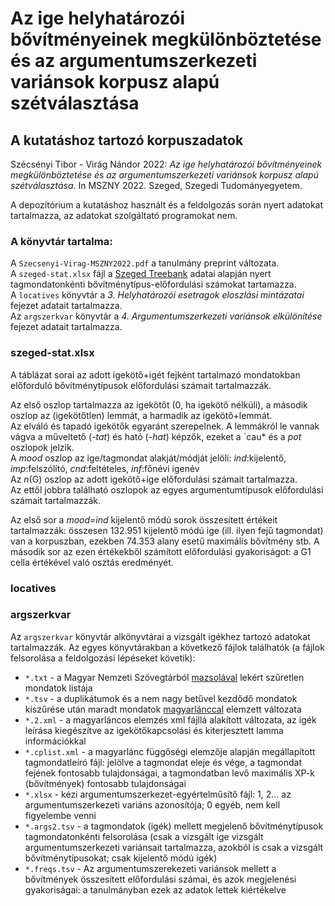 # Az ige helyhatározói bővítményeinek megkülönböztetése és az argumentumszerkezeti variánsok korpusz alapú szétválasztása
## A kutatáshoz tartozó korpuszadatok
Szécsényi Tibor - Virág Nándor 2022: *Az ige helyhatározói bővítményeinek megkülönböztetése és az argumentumszerkezeti variánsok korpusz alapú szétválasztása*. In MSZNY 2022. Szeged, Szegedi Tudományegyetem.

A depozitórium a kutatáshoz használt és a feldolgozás során nyert adatokat tartalmazza, az adatokat szolgáltató programokat nem.

### A könyvtár tartalma:
A `Szecsenyi-Virag-MSZNY2022.pdf` a tanulmány preprint változata.  
A `szeged-stat.xlsx` fájl a [Szeged Treebank](https://rgai.inf.u-szeged.hu/node/113) adatai alapján nyert tagmondatonkénti bővítménytípus-előfordulási számokat tartamazza.  
A `locatives` könyvtár a *3. Helyhatározói esetragok eloszlási mintázatai* fejezet adatait tartalmazza.   
Az `argszerkvar` könyvtár a *4. Argumentumszerkezeti variánsok elkülönítése* fejezet adatait tartalmazza.

### szeged-stat.xlsx
A táblázat sorai az adott igekötő+igét fejként tartalmazó mondatokban előforduló bővítménytípusok előfordulási számait tartalmazzák. 

Az első oszlop tartalmazza az igekötőt (0, ha igekötő nélküli), a második oszlop az (igekötőtlen) lemmát, a harmadik az igekötő+lemmát.  
Az elváló és tapadó igekötők egyaránt szerepelnek. A lemmákról le vannak vágva a műveltető (*-tat*) és ható (*-hat*) képzők, ezeket a `cau* és a *pot* oszlopok jelzik.  
A *mood* oszlop az ige/tagmondat alakját/módját jelöli: *ind*:kijelentő, *imp*:felszólító, *cnd*:feltételes, *inf*:főnévi igenév  
Az *n*(G) oszlop az adott igekötő+ige előfordulási számait tartalmazza.  
Az ettől jobbra található oszlopok az egyes argumentumtípusok előfordulási számait tartalmazzák.  

Az első sor a *mood=ind* kijelentő módú sorok összesített értékeit tartalmazzák: összesen 132.951 kijelentő módú ige (ill. ilyen fejű tagmondat) van a korpuszban, ezekben 74.353 alany esetű maximális bővítmény stb. A második sor az ezen értékekből számított előfordulási gyakoriságot: a G1 cella értékével való osztás eredményét.


### locatives

### argszerkvar
Az `argszerkvar` könyvtár alkönyvtárai a vizsgált igékhez tartozó adatokat tartalmazzák. Az egyes könyvtárakban a következő fájlok találhatók (a fájlok felsorolása a feldolgozási lépéseket követik):
* `*.txt` - a Magyar Nemzeti Szövegtárból [mazsolával](http://corpus.nytud.hu/mazsola/) lekért szűretlen mondatok listája
* `*.tsv` - a duplikátumok és a nem nagy betűvel kezdődő mondatok kiszűrése után maradt mondatok [magyarlánccal](https://rgai.inf.u-szeged.hu/magyarlanc) elemzett változata
* `*.2.xml` - a magyarláncos elemzés xml fájllá alakított változata, az igék leírása kiegészítve az igekötőkapcsolási és kiterjesztett lamma információkkal
* `*.cplist.xml` - a magyarlánc függőségi elemzője alapján megállapított tagmondatleíró fájl: jelölve a tagmondat eleje és vége, a tagmondat fejének fontosabb tulajdonságai, a tagmondatban levő maximális XP-k (bővítmények) fontosabb tulajdonságai
* `*.xlsx` - kézi argumentumszerkezet-egyértelműsítő fájl: 1, 2... az argumentumszerkezeti variáns azonosítója; 0 egyéb, nem kell figyelembe venni
* `*.args2.tsv` - a tagmondatok (igék) mellett megjelenő bővítménytípusok tagmondatonkénti felsorolása (csak a vizsgált ige vizsgált argumentumszerkezeti variánsait tartalmazza, azokból is csak a vizsgált bővítménytípusokat; csak kijelentő módú igék)
* `*.freqs.tsv` - Az argumentumszerekezeti variánsok mellett a bővítmények összesített előfordulási számai, és azok megjelenési gyakoriságai: a tanulmányban ezek az adatok lettek kiértékelve